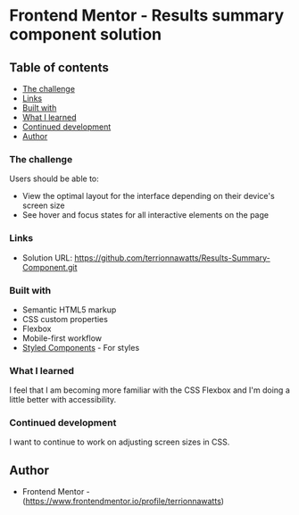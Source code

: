 # Frontend Mentor - Results summary component solution


## Table of contents

  - [The challenge](#the-challenge)
  - [Links](#links)
  - [Built with](#built-with)
  - [What I learned](#what-i-learned)
  - [Continued development](#continued-development)
- [Author](#author)



### The challenge

Users should be able to:

- View the optimal layout for the interface depending on their device's screen size
- See hover and focus states for all interactive elements on the page

### Links

- Solution URL: https://github.com/terrionnawatts/Results-Summary-Component.git


### Built with

- Semantic HTML5 markup
- CSS custom properties
- Flexbox
- Mobile-first workflow
- [Styled Components](https://styled-components.com/) - For styles



### What I learned

I feel that I am becoming more familiar with the CSS Flexbox and I'm doing a little better with accessibility.


### Continued development

I want to continue to work on adjusting screen sizes in CSS.



## Author

- Frontend Mentor - (https://www.frontendmentor.io/profile/terrionnawatts)

